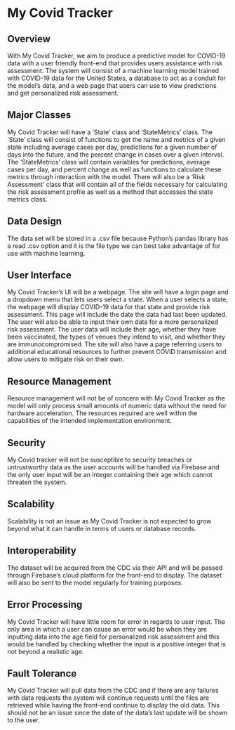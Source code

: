 # My Covid Tracker
## Overview
With My Covid Tracker, we aim to produce a predictive model for COVID-19 data with a user friendly front-end that provides users assistance with risk assessment. The system will consist of a machine learning model trained with COVID-19 data for the United States, a database to act as a conduit for the model’s data, and a web page that users can use to view predictions and get personalized risk assessment.
## Major Classes
My Covid Tracker will have a ‘State’ class and ‘StateMetrics’ class. The ‘State’ class will consist of functions to get the name and metrics of a given state including average cases per day, predictions for a given number of days into the future, and the percent change in cases over a given interval. The ‘StateMetrics’ class will contain variables for predictions, average cases per day, and percent change as well as functions to calculate these metrics through interaction with the model. There will also be a ‘Risk Assessment’ class that will contain all of the fields necessary for calculating the risk assessment profile as well as a method that accesses the state metrics class.
## Data Design
The data set will be stored in a .csv file because Python’s pandas library has a read .csv option and it is the file type we can best take advantage of for use with machine learning.
## User Interface
My Covid Tracker’s UI will be a webpage. The site will have a login page and a dropdown menu that lets users select a state. When a user selects a state, the webpage will display COVID-19 data for that state and provide risk assessment. This page will include the date the data had last been updated. The user will also be able to input their own data for a more personalized risk assessment. The user data will include their age, whether they have been vaccinated, the types of venues they intend to visit, and whether they are immunocompromised. The site will also have a page referring users to additional educational resources to further prevent COVID transmission and allow users to mitigate risk on their own.
## Resource Management
Resource management will not be of concern with My Covid Tracker as the model will only process small amounts of numeric data without the need for hardware acceleration. The resources required are well within the capabilities of the intended implementation environment.
## Security
My Covid tracker will not be susceptible to security breaches or untrustworthy data as the user accounts will be handled via Firebase and the only user input will be an integer containing their age which cannot threaten the system.
## Scalability
Scalability is not an issue as My Covid Tracker is not expected to grow beyond what it can handle in terms of users or database records.
## Interoperability
The dataset will be acquired from the CDC via their API and will be passed through Firebase’s cloud platform for the front-end to display. The dataset will also be sent to the model regularly for training purposes.
## Error Processing
My Covid Tracker will have little room for error in regards to user input. The only area in which a user can cause an error would be when they are inputting data into the age field for personalized risk assessment and this would be handled by checking whether the input is a positive integer that is not beyond a realistic age.
## Fault Tolerance
My Covid Tracker will pull data from the CDC and if there are any failures with data requests the system will continue requests until the files are retrieved while having the front-end continue to display the old data. This should not be an issue since the date of the data’s last update will be shown to the user.

